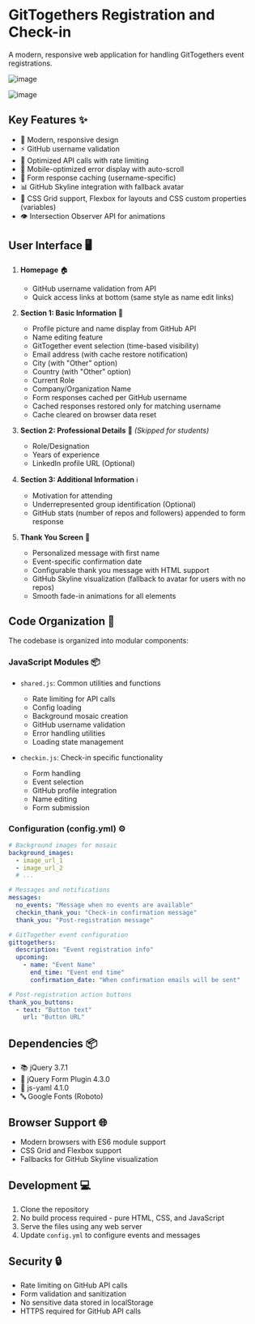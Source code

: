 # GitTogethers Registration and Check-in

A modern, responsive web application for handling GitTogethers event registrations.

![image](https://github.com/user-attachments/assets/33485341-5836-4e2c-8656-3c9381de8175)

![image](https://github.com/user-attachments/assets/417b671a-820c-4ec5-9054-b190b1c31ab7)

## Key Features ✨
- 🎨 Modern, responsive design
- ⚡ GitHub username validation
- 🔄 Optimized API calls with rate limiting
- 📱 Mobile-optimized error display with auto-scroll
- 💾 Form response caching (username-specific)
- 📊 GitHub Skyline integration with fallback avatar
- 🌟 CSS Grid support, Flexbox for layouts and CSS custom properties (variables)
- 👁️ Intersection Observer API for animations

## User Interface 🖥️
1. **Homepage** 🏠
   - GitHub username validation from API
   - Quick access links at bottom (same style as name edit links)

2. **Section 1: Basic Information** 📝
   - Profile picture and name display from GitHub API
   - Name editing feature
   - GitTogether event selection (time-based visibility)
   - Email address (with cache restore notification)
   - City (with "Other" option)
   - Country (with "Other" option)
   - Current Role
   - Company/Organization Name
   - Form responses cached per GitHub username
   - Cached responses restored only for matching username
   - Cache cleared on browser data reset

3. **Section 2: Professional Details** 💼 _(Skipped for students)_
   - Role/Designation
   - Years of experience
   - LinkedIn profile URL (Optional)

4. **Section 3: Additional Information** ℹ️
   - Motivation for attending
   - Underrepresented group identification (Optional)
   - GitHub stats (number of repos and followers) appended to form response

5. **Thank You Screen** 🎉
   - Personalized message with first name
   - Event-specific confirmation date
   - Configurable thank you message with HTML support
   - GitHub Skyline visualization (fallback to avatar for users with no repos)
   - Smooth fade-in animations for all elements

## Code Organization 📁
The codebase is organized into modular components:

### JavaScript Modules 📦
- `shared.js`: Common utilities and functions
  - Rate limiting for API calls
  - Config loading
  - Background mosaic creation
  - GitHub username validation
  - Error handling utilities
  - Loading state management

- `checkin.js`: Check-in specific functionality
  - Form handling
  - Event selection
  - GitHub profile integration
  - Name editing
  - Form submission

### Configuration (config.yml) ⚙️
```yaml
# Background images for mosaic
background_images:
  - image_url_1
  - image_url_2
  # ...

# Messages and notifications
messages:
  no_events: "Message when no events are available"
  checkin_thank_you: "Check-in confirmation message"
  thank_you: "Post-registration message"

# GitTogether event configuration
gittogethers:
  description: "Event registration info"
  upcoming:
    - name: "Event Name"
      end_time: "Event end time"
      confirmation_date: "When confirmation emails will be sent"

# Post-registration action buttons
thank_you_buttons:
  - text: "Button text"
    url: "Button URL"
```

## Dependencies 📦
- 📚 jQuery 3.7.1
- 📝 jQuery Form Plugin 4.3.0
- 📄 js-yaml 4.1.0
- 🔤 Google Fonts (Roboto)

## Browser Support 🌐
- Modern browsers with ES6 module support
- CSS Grid and Flexbox support
- Fallbacks for GitHub Skyline visualization

## Development 💻
1. Clone the repository
2. No build process required - pure HTML, CSS, and JavaScript
3. Serve the files using any web server
4. Update `config.yml` to configure events and messages

## Security 🔒
- Rate limiting on GitHub API calls
- Form validation and sanitization
- No sensitive data stored in localStorage
- HTTPS required for GitHub API calls

